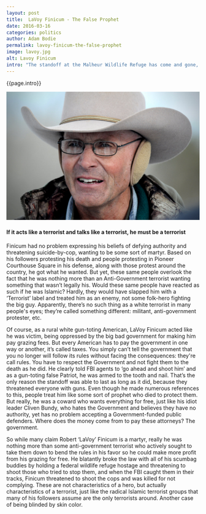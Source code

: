 ```yaml
---
layout: post
title:  LaVoy Finicum - The False Prophet
date: 2016-03-16
categories: politics
author: Adam Bodie
permalink: lavoy-finicum-the-false-prophet
image: lavoy.jpg
alt: Lavoy Finicum
intro: "The standoff at the Malheur Wildlife Refuge has come and gone, but yet people are still fascinated by it. One story particularly disturbing is the case of LaVoy Finicum, the group’s unofficial spokesman who was the only casualty of the standoff. Supporters of his pathetic cause say he was murdered by the FBI. The official story stands that he was killed justifiably as he threatened to kill the cops in his way. Whatever the case, LaVoy Finicum does not deserve any pity at all. He got exactly what he deserved."
---
```


<div class="article">
<p>{{page.intro}}</p>

<div class="blog-pic">
		<img src="/img/lavoy.jpg" data-toggle="tooltip" title="If it acts like a terrorist and talks like a terrorist, he must be a terrorist." class="image block img-responsive">
	<h4>If it acts like a terrorist and talks like a terrorist, he must be a terrorist</h4>
</div>

<p>Finicum had no problem expressing his beliefs of defying authority and threatening suicide-by-cop, wanting to be some sort of martyr.  Based on his followers protesting his death and people protesting in Pioneer Courthouse Square in his defense, along with those protest around the country, he got what he wanted.  But yet, these same people overlook the fact that he was nothing more than an Anti-Government terrorist wanting something that wasn’t legally his.  Would these same people have reacted as such if he was Islamic?  Hardly, they would have slapped him with a ‘Terrorist’ label and treated him as an enemy, not some folk-hero fighting the big guy.  Apparently, there’s no such thing as a white terrorist in many people's eyes; they’re called something different: militant, anti-government protester, etc.</p>

<p>Of course, as a rural white gun-toting American, LaVoy Finicum acted like he was victim, being oppressed by the big bad government for making him pay grazing fees.  But every American has to pay the government in one way or another, it’s called taxes.  You simply can’t tell the government that you no longer will follow its rules without facing the consequences: they're call rules.  You have to respect the Government and not fight them to the death as he did.  He clearly told FBI agents to ‘go ahead and shoot him’ and as a gun-toting false Patriot, he was armed to the tooth and nail.  That’s the only reason the standoff was able to last as long as it did, because they threatened everyone with guns.  Even though he made numerous references to this, people treat him like some sort of prophet who died to protect them.  But really, he was a coward who wants everything for free, just like his idiot leader Cliven Bundy, who hates the Government and believes they have no authority, yet has no problem accepting a Government-funded public defenders.  Where does the money come from to pay these attorneys?  The government.</p>

<p>So while many claim Robert ‘LaVoy’ Finicum is a martyr, really he was nothing more than some anti-government terrorist who actively sought to take them down to bend the rules in his favor so he could make more profit from his grazing for free.  He blatantly broke the law with all of his scumbag buddies by holding a federal wildlife refuge hostage and threatening to shoot those who tried to stop them, and when the FBI caught them in their tracks, Finicum threatened to shoot the cops and was killed for not complying.  These are not characteristics of a hero, but actually characteristics of a terrorist, just like the radical Islamic terrorist groups that many of his followers assume are the only terrorists around.  Another case of being blinded by skin color.</p>
</div>
